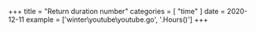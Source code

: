 +++
title = "Return duration number"
categories = [ "time" ]
date = 2020-12-11
example = ['winter\youtube\youtube.go', '.Hours()']
+++

